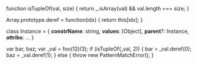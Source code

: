 function isTupleOf(val, size) {
  return _.isArray(val) && val.length === size;
}

Array.prototype.deref = function(idx) {
  return this[idx];
}

class Instance = {
  __constrName__: string,
  __values__: [Object],
  __parent__?: Instance,
  __attribs__: ...
}

var bar, baz;
var _val = foo(12)(3);
if (isTupleOf(_val, 2)) {
  bar = _val.deref(0);
  baz = _val.deref(1);
} else {
  throw new PatternMatchError();
}
